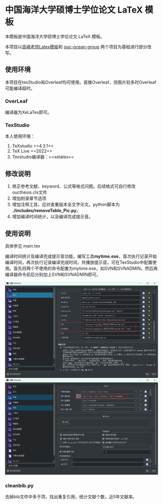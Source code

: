 # 中国海洋大学硕博士学位论文 LaTeX 模板
本模板是中国海洋大学硕博士学位论文 LaTeX 模板。

本项目以[高峰老师Latex模板](https://github.com/summitgao/OUC-LaTex-master)和 [ouc-ocean-group](https://github.com/ouc-ocean-group/oucthesis) 两个项目为基础进行部分改写。

## 使用环境
本项目在texStudio和Overleaf均可使用。首推Overleaf，但图片较多时Overleaf可能编译超时。

### OverLeaf
编译器为XeLaTex即可。

### TexStudio
本人使用环境：
1. TeXstudio ==4.3.1==
2. TeX Live ==2022==
3. Texstudio编译器：==xelatex==

## 修改说明
1. 修正参考文献、keyword、公式等格式问题。后续格式可自行修改oucthesis.cls文件
2. 增加附录章节选项
3. 增加注释工具，应对查重版本全文字论文。python脚本为 **./includes/removeTable_Pic.py**。
4. 增加编译时间统计，以及编译完成提示音。

## 使用说明
具体参见 main.tex

编译时间统计及编译完成提示音功能，编写工具**mytime.exe**，首次执行记录开始编译时间，再次执行记录编译完成时间，并播放提示音。可在TexStudio中配置使用。首先将两个不使用的命令配置为mytime.exe，如SVN和SVNADMIN。然后再编译器命令前后分别加上SVN和SVNADMIN即可。

![配置texstudio的两个命令为mytime.exe](https://github.com/Duola-li/OUC-Latex-Thesis-master/blob/main/Time_statistics/1.png)
![将mytime.exe添加到编译命令中](https://github.com/Duola-li/OUC-Latex-Thesis-master/blob/main/Time_statistics/2.png)


### cleanbib.py
去掉bib文件中多于项，找出重复引用，统计文献个数，近5年文献率。